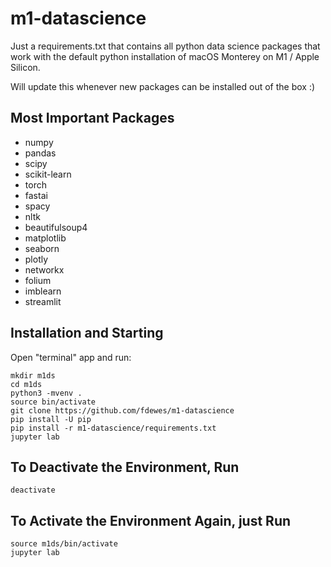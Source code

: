 # m1-datascience
Just a requirements.txt that contains all python data science packages that work with the default python installation of macOS Monterey on M1 / Apple Silicon.

Will update this whenever new packages can be installed out of the box :)

## Most Important Packages 

* numpy 
* pandas 
* scipy
* scikit-learn
* torch
* fastai
* spacy 
* nltk
* beautifulsoup4
* matplotlib
* seaborn
* plotly
* networkx
* folium
* imblearn
* streamlit


## Installation and Starting

Open "terminal" app and run:

    mkdir m1ds
    cd m1ds
    python3 -mvenv .
    source bin/activate
    git clone https://github.com/fdewes/m1-datascience
    pip install -U pip
    pip install -r m1-datascience/requirements.txt
    jupyter lab

## To Deactivate the Environment, Run

    deactivate

## To Activate the Environment Again, just Run

    source m1ds/bin/activate
    jupyter lab

    
